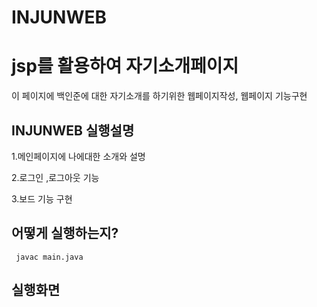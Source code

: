 # INJUNWEB
<h1> jsp를 활용하여 자기소개페이지 </h1>

 이 페이지에 백인준에 대한 자기소개를 하기위한 웹페이지작성, 웹페이지 기능구현

<h2> INJUNWEB 실행설명 </h2>

 1.메인페이지에 나에대한 소개와 설명
 
 2.로그인 ,로그아웃 기능
 
 3.보드 기능 구현
 
 <h2> 어떻게 실행하는지? </h2>
 
     javac main.java

<h2> 실행화면 </h2>

